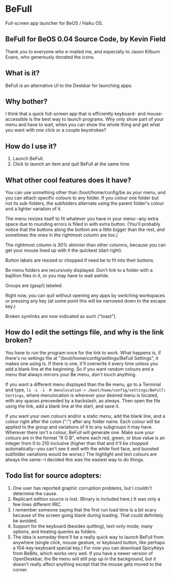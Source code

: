 # BeFull
Full-screen app launcher for BeOS / Haiku OS.

BeFull for BeOS 0.04 Source Code, by Kevin Field
------------------------------------------

Thank you to everyone who e-mailed me, and especially to Jason Kilburn Evans, who generously donated the icons.

What is it?
--

BeFull is an alternative UI to the Deskbar for launching apps.

Why bother?
--

I think that a quick full-screen app that is efficiently keyboard- and mouse-accessible is the best way to launch programs.  Why only show part of your menu and have to wait, when you can show the whole thing and get what you want with one click or a couple keystrokes?

How do I use it?
--
1.  Launch BeFull.
2.  Click to launch an item and quit BeFull at the same time.

What other cool features does it have?
--
You can use something other than /boot/home/config/be as your menu, and you can attach specific colours to any folder.  If you colour one folder but not its sub-folders, the subfolders alternate using the parent folder's colour and a lighter variation of it.

The menu resizes itself to fit whatever you have in your menu--any extra space due to rounding errors is filled in with extra button.  (You'll probably notice that the buttons along the bottom are a little bigger than the rest, and sometimes the ones in the rightmost column are too.)

The rightmost column is 30% skinnier than other columns, because you can get your mouse lined up with it the quickest (dart right).  

Button labels are resized or chopped if need be to fit into their buttons.

Be menu folders are recursively displayed.  Don't link to a folder with a bajillion files in it, or you may have to wait awhile.

Groups are (gasp!) labeled.

Right now, you can quit without opening any apps by switching workspaces or pressing any key (at some point this will be narrowed down to the escape key.)

Broken symlinks are now indicated as such ("toast").

How do I edit the settings file, and why is the link broken?
--
You have to run the program once for the link to work.  What happens is, if there's no settings file at "/boot/home/config/settings/BeFull Settings", it makes one using ls.  If there is one, it'll overwrite it every time unless you add a blank line at the beginning.  So if you want random colours and a menu that always mirrors your Be menu, don't touch anything.

If you want a different menu displayed than the Be menu, go to a Terminal and type, `ls -L -1 -R menulocation > /boot/home/config/settings/BeFull\ Settings`, where menulocation is wherever your desired menu is located, with any spaces preceeded by a backslash, as always.  Then open the file using the link, add a blank line at the start, and save it.

If you want your own colours and/or a static menu, add the blank line, and a colour right after the colon (":") after any folder name.  Each colour will be applied to the group and variations of it to any subgroups it may have.  Wherever there isn't a colour, BeFull will generate one.  Make sure your colours are in the format "R G B", where each red, green, or blue value is an integer from 0 to 210 inclusive (higher than that and it'll be chopped automatically--you can't see it well with the white font face, and boosted subfolder variations would be worse.)  The highlight and text colours are always the same--I decided this was the easiest way to do things.

Todo list for source adopters:
--
1. One user has reported graphic corruption problems, but I couldn't determine the cause.
2. Replicant edition source is lost.  (Binary is included here.)  It was only a few lines different IIRC.
3. I remember someone saying that the first run load time is a bit scary because of the screen going blank during loading.  That could definitely be avoided.
4. Support for the keyboard (besides quitting), text-only mode, many options, and treating queries as folders.
5. The idea is someday there'll be a really quick way to launch BeFull from anywhere (single click, mouse gesture, or keyboard button, like perhaps a 104-key-keyboard special key.)  For now you can download SpicyKeys from BeBits, which works very well.  If you have a newer version of OpenDeskbar, the Be menu will still pop up in the background, but it doesn't really affect anything except that the mouse gets moved to the corner.

